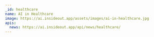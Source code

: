 ```yaml
---
_id: healthcare
name: AI in Healthcare
image: https://ai.insideout.app/assets/images/ai-in-healthcare.jpg
apis:
  news: https://ai.insideout.app/api/news/healthcare/
---
```

